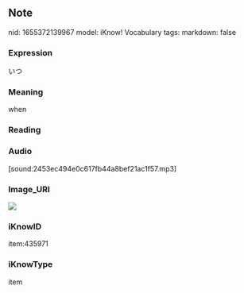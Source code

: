 ## Note
nid: 1655372139967
model: iKnow! Vocabulary
tags: 
markdown: false

### Expression
いつ

### Meaning
when

### Reading


### Audio
[sound:2453ec494e0c617fb44a8bef21ac1f57.mp3]

### Image_URI
<img src="130880a8b49397c22f1ece1c45211320.jpg">

### iKnowID
item:435971

### iKnowType
item
